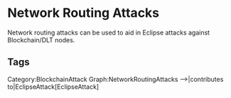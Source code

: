 # Network Routing Attacks

Network routing attacks can be used to aid in Eclipse attacks against Blockchain/DLT nodes.

## Tags

Category:BlockchainAttack
Graph:NetworkRoutingAttacks -->|contributes to|EclipseAttack[EclipseAttack]
